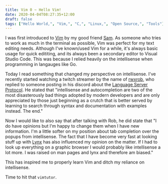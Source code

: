 ```yaml
---
title: Vim 0 ~ Hello Vim!
date: 2020-04-04T08:27:35+12:00
draft: false
tags: ["Hello World,", "Vim,", "C,", "Linux,", "Open Source,", "Tools"]
---
```


I was first introduced to [Vim](https://www.vim.org) by my good friend [Sam](https://github.com/pigeonhands). As someone who tries to work as much in the terminal as possible, Vim was perfect for my text editing needs. Although I've known/used Vim for a while, it's always basic usage for quick edititing, and its always been a secondary editor to Visual Studio Code. This was because I relied heavily on the intellisense when programming in langauges like Go. 

Today I read something that changed my perspective on intellisense. I've recently started watching a twitch streamer by the name of [rwxrob](https://twitch.tv/rwxrob), who replied to someone posting in his discord about the [Language Server Protocol](https://en.wikipedia.org/wiki/Language_Server_Protocol). He stated that "intellisense and autocompletion are two of the most disasterously bad things adopted by modern developers and are only appreciated by those just beginning as a crutch that is better served by learning to search through syntax and documentation with examples instead. The end." 


Now I would like to also say that after talking with Rob, he did state that "I do have opinions but I'm happy to change them when I have new information. I'm a little softer on my position about tab completion over the popups from intellisense. The fact that I have become very fast at looking stuff up with [Lynx](https://linux.die.net/man/1/lynx) has also influenced my opinion on the matter. If I had to look up everything on a graphic browser I would probably like intellisense a lot more. I was raised on man pages and lynx and therefore am biased."

This has inspired me to properly learn Vim and ditch my reliance on intellisense.

Time to hit that `vimtutor`.
